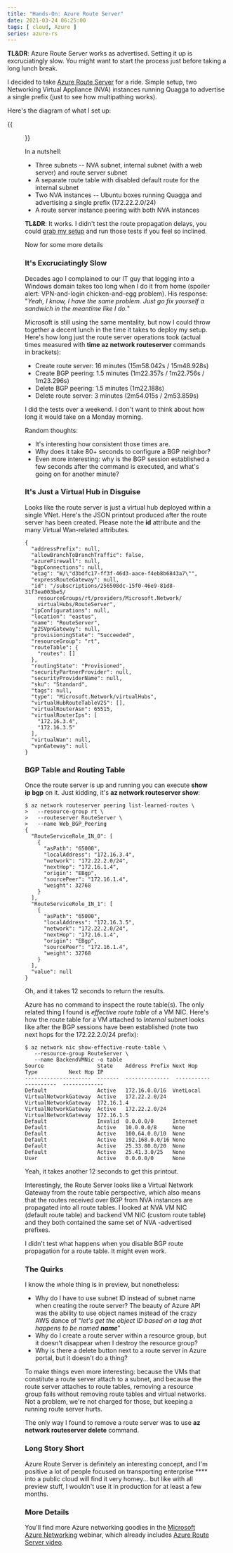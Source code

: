 ```yaml
---
title: "Hands-On: Azure Route Server"
date: 2021-03-24 06:25:00
tags: [ cloud, Azure ]
series: azure-rs
---
```

**TL&DR**: Azure Route Server works as advertised. Setting it up is excruciatingly slow. You might want to start the process just before taking a long lunch break.

I decided to take [Azure Route Server](/2021/03/azure-route-server-behind-the-scenes.html) for a ride. Simple setup, two Networking Virtual Appliance (NVA) instances running Quagga to advertise a single prefix (just to see how multipathing works).

Here's the diagram of what I set up:
<!--more-->
{{<figure src="/2021/03/azure-rs-test-setup.png">}}

In a nutshell:

* Three subnets -- NVA subnet, internal subnet (with a web server) and route server subnet
* A separate route table with disabled default route for the internal subnet
* Two NVA instances -- Ubuntu boxes running Quagga and advertising a single prefix (172.22.2.0/24)
* A route server instance peering with both NVA instances

**TL&DR**: It works. I didn't test the route propagation delays, you could [grab my setup](https://github.com/ipspace/pubcloud/tree/master/Azure/route-server) and run those tests if you feel so inclined.

Now for some more details

### It's Excruciatingly Slow

Decades ago I complained to our IT guy that logging into a Windows domain takes too long when I do it from home (spoiler alert: VPN-and-login chicken-and-egg problem). His response: "*Yeah, I know, I have the same problem. Just go fix yourself a sandwich in the meantime like I do.*"

Microsoft is still using the same mentality, but now I could throw together a decent lunch in the time it takes to deploy my setup. Here's how long just the route server operations took (actual times measured with **time az network routeserver** commands in brackets):

* Create route server: 16 minutes (15m58.042s / 15m48.928s)
* Create BGP peering: 1.5 minutes (1m22.357s / 1m22.756s / 1m23.296s)
* Delete BGP peering: 1.5 minutes (1m22.188s)
* Delete route server: 3 minutes (2m54.015s / 2m53.859s)

I did the tests over a weekend. I don't want to think about how long it would take on a Monday morning. 

Random thoughts:

* It's interesting how consistent those times are.
* Why does it take 80+ seconds to configure a BGP neighbor?
* Even more interesting: why is the BGP session established a few seconds after the command is executed, and what's going on for another minute?

### It's Just a Virtual Hub in Disguise

Looks like the route server is just a virtual hub deployed within a single VNet. Here's the JSON printout produced after the route server has been created. Please note the **id** attribute and the many Virtual Wan-related attributes.

```
{
  "addressPrefix": null,
  "allowBranchToBranchTraffic": false,
  "azureFirewall": null,
  "bgpConnections": null,
  "etag": "W/\"d3bdfc17-ff3f-46d3-aace-f4eb8b6843a7\"",
  "expressRouteGateway": null,
  "id": "/subscriptions/256508dc-15f0-46e9-81d8-31f3ea003be5/
    resourceGroups/rt/providers/Microsoft.Network/
    virtualHubs/RouteServer",
  "ipConfigurations": null,
  "location": "eastus",
  "name": "RouteServer",
  "p2SVpnGateway": null,
  "provisioningState": "Succeeded",
  "resourceGroup": "rt",
  "routeTable": {
    "routes": []
  },
  "routingState": "Provisioned",
  "securityPartnerProvider": null,
  "securityProviderName": null,
  "sku": "Standard",
  "tags": null,
  "type": "Microsoft.Network/virtualHubs",
  "virtualHubRouteTableV2S": [],
  "virtualRouterAsn": 65515,
  "virtualRouterIps": [
    "172.16.3.4",
    "172.16.3.5"
  ],
  "virtualWan": null,
  "vpnGateway": null
}
```

### BGP Table and Routing Table

Once the route server is up and running you can execute **show ip bgp** on it. Just kidding, it's **az network routeserver show**:

```
$ az network routeserver peering list-learned-routes \
>   --resource-group rt \
>   --routeserver RouteServer \
>   --name Web_BGP_Peering
{
  "RouteServiceRole_IN_0": [
    {
      "asPath": "65000",
      "localAddress": "172.16.3.4",
      "network": "172.22.2.0/24",
      "nextHop": "172.16.1.4",
      "origin": "EBgp",
      "sourcePeer": "172.16.1.4",
      "weight": 32768
    }
  ],
  "RouteServiceRole_IN_1": [
    {
      "asPath": "65000",
      "localAddress": "172.16.3.5",
      "network": "172.22.2.0/24",
      "nextHop": "172.16.1.4",
      "origin": "EBgp",
      "sourcePeer": "172.16.1.4",
      "weight": 32768
    }
  ],
  "value": null
}
```

Oh, and it takes 12 seconds to return the results.

Azure has no command to inspect the route table(s). The only related thing I found is *effective route table* of a VM NIC. Here's how the route table for a VM attached to *Internal* subnet looks like after the BGP sessions have been established (note two next hops for the 172.22.2.0/24 prefix):

```
$ az network nic show-effective-route-table \
   --resource-group RouteServer \
   --name BackendVMNic -o table
Source                 State    Address Prefix Next Hop Type          Next Hop IP
---------------------  -------  --------------  ---------------------  -------------
Default                Active   172.16.0.0/16  VnetLocal
VirtualNetworkGateway  Active   172.22.2.0/24  VirtualNetworkGateway  172.16.1.4
VirtualNetworkGateway  Active   172.22.2.0/24  VirtualNetworkGateway  172.16.1.5
Default                Invalid  0.0.0.0/0      Internet
Default                Active   10.0.0.0/8     None
Default                Active   100.64.0.0/10  None
Default                Active   192.168.0.0/16 None
Default                Active   25.33.80.0/20  None
Default                Active   25.41.3.0/25   None
User                   Active   0.0.0.0/0      None
```

Yeah, it takes another 12 seconds to get this printout.

Interestingly, the Route Server looks like a Virtual Network Gateway from the route table perspective, which also means that the routes received over BGP from NVA instances are propagated into all route tables. I looked at NVA VM NIC (default route table) and backend VM NIC (custom route table) and they both contained the same set of NVA -advertised prefixes.

I didn't test what happens when you disable BGP route propagation for a route table. It might even work.

### The Quirks

I know the whole thing is in preview, but nonetheless:

* Why do I have to use subnet ID instead of subnet name when creating the route server? The beauty of Azure API was the ability to use object names instead of the crazy AWS dance of "_let's get the object ID based on a tag that happens to be named **name**_"
* Why do I create a route server within a resource group, but it doesn't disappear when I destroy the resource group?
* Why is there a delete button next to a route server in Azure portal, but it doesn't do a thing?

To make things even more interesting: because the VMs that constitute a route server attach to a subnet, and because the route server attaches to route tables, removing a resource group fails without removing route tables and virtual networks. Not a problem, we're not charged for those, but keeping a running route server hurts.

The only way I found to remove a route server was to use **az network routeserver delete** command.

### Long Story Short

Azure Route Server is definitely an interesting concept, and I'm positive a lot of people focused on transporting enterprise \*\*\*\* into a public cloud will find it very homey... but like with all preview stuff, I wouldn't use it in production for at least a few months.

### More Details

You'll find more Azure networking goodies in the [Microsoft Azure Networking](https://www.ipspace.net/Microsoft_Azure_Networking) webinar, which already includes [Azure Route Server video](https://my.ipspace.net/bin/get/AzureNet/4.4%20-%20Azure%20Route%20Server.mp4?doccode=AzureNet).
